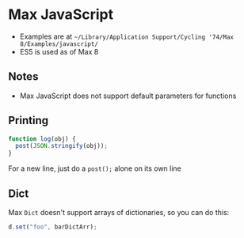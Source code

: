# Max JavaScript

- Examples are at `~/Library/Application Support/Cycling '74/Max 8/Examples/javascript/`
- ES5 is used as of Max 8

## Notes

- Max JavaScript does not support default parameters for functions

## Printing

``` javascript
function log(obj) {
  post(JSON.stringify(obj));
}
```

For a new line, just do a `post();` alone on its own line

## Dict

Max `Dict` doesn't support arrays of dictionaries, so you can do this:

``` javascript
d.set("foo", barDictArr);
```
